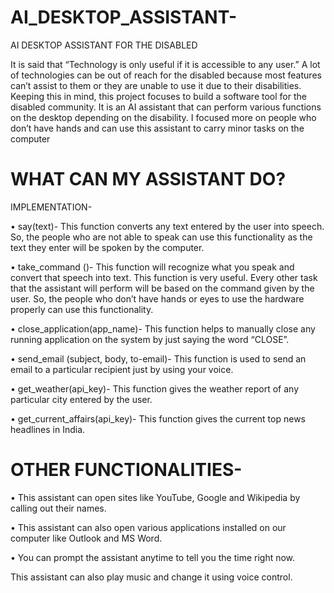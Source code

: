 # AI_DESKTOP_ASSISTANT-
AI DESKTOP ASSISTANT FOR THE DISABLED 

It is said that “Technology is only useful if it is accessible to any user.”
A lot of technologies can be out of reach for the disabled because most features 
can’t assist to them or they are unable to use it due to their disabilities.
Keeping this in mind, this project focuses to build a software tool for the 
disabled community.
It is an AI assistant that can perform various functions on the desktop 
depending on the disability.
I focused more on people who don’t have hands and can use this assistant to 
carry minor tasks on the computer

# WHAT CAN MY ASSISTANT DO?
IMPLEMENTATION-

• say(text)-
This function converts any text entered by the user into speech. So, the 
people who are not able to speak can use this functionality as the text they 
enter will be spoken by the computer.

• take_command ()-
This function will recognize what you speak and convert that speech into 
text. This function is very useful. Every other task that the assistant will 
perform will be based on the command given by the user. So, the people 
who don’t have hands or eyes to use the hardware properly can use this 
functionality.

• close_application(app_name)-
This function helps to manually close any running application on the system 
by just saying the word “CLOSE”.

• send_email (subject, body, to-email)-
This function is used to send an email to a particular recipient just by using 
your voice.

• get_weather(api_key)-
This function gives the weather report of any particular city entered by the 
user. 

• get_current_affairs(api_key)-
This function gives the current top news headlines in India.

# OTHER FUNCTIONALITIES-
• This assistant can open sites like YouTube, Google and Wikipedia by 
calling out their names.

• This assistant can also open various applications installed on our 
computer like Outlook and MS Word.

• You can prompt the assistant anytime to tell you the time right now.

This assistant can also play music and change it using voice control. 
